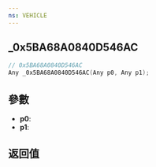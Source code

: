 ```yaml
---
ns: VEHICLE
---
```

## _0x5BA68A0840D546AC

```c
// 0x5BA68A0840D546AC
Any _0x5BA68A0840D546AC(Any p0, Any p1);
```


## 參數
* **p0**: 
* **p1**: 

## 返回值
